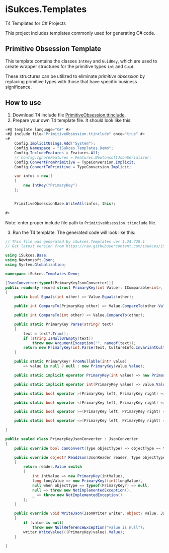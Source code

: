 # iSukces.Templates
T4 Templates for C# Projects

This project includes templates commonly used for generating C# code.

## Primitive Obsession Template
This template contains the classes `IntKey` and `GuidKey`, which are used to create wrapper structures for the primitive types `int` and `Guid`.

These structures can be utilized to eliminate _primitive obsession_ by replacing primitive types with those that have specific business significance.


## How to use

1. Download T4 include file [PrimitiveObsession.ttinclude](https://raw.githubusercontent.com/isukces/iSukces.Templates/main/Code/iSukces.Templates/PrimitiveObsession.ttinclude),
2. Prepare your own T4 template file. It should look like this:

```csharp
<#@ template language="C#" #>
<#@ include file="PrimitiveObsession.ttinclude" once="true" #>
<#  
    Config.ImplicitUsings.Add("System");
    Config.Namespace = "iSukces.Templates.Demo";
    Config.IncludeFeatures = Features.All;
    // Config.IgnoreFeatures = Features.NewtonsoftJsonSerializer;
    Config.ConvertFromPrimitive = TypeConversion.Implicit;
    Config.ConvertToPrimitive = TypeConversion.Implicit;

    var infos = new[]
    {
        new IntKey("PrimaryKey")
    };


    PrimitiveObsessionBase.WriteAll(infos, this);
    
#>
```
Note: enter proper include file path to `PrimitiveObsession.ttinclude` file.

3. Run the T4 template. The generated code will look like this:

```csharp
// This file was generated by iSukces.Templates ver 1.24.728.1
// Get latest version from https://raw.githubusercontent.com/isukces/iSukces.Templates/main/Code/iSukces.Templates/PrimitiveObsession.ttinclude

using iSukces.Base;
using Newtonsoft.Json;
using System.Globalization;

namespace iSukces.Templates.Demo;

[JsonConverter(typeof(PrimaryKeyJsonConverter))]
public readonly record struct PrimaryKey(int Value): IComparable<int>, IComparable<PrimaryKey>, IEquatable<int>, IPrimitiveWrapper<int>
{
    public bool Equals(int other) => Value.Equals(other);

    public int CompareTo(PrimaryKey other) => Value.CompareTo(other.Value);

    public int CompareTo(int other) => Value.CompareTo(other);

    public static PrimaryKey Parse(string? text)
    {
        text = text?.Trim();
        if (string.IsNullOrEmpty(text))
            throw new ArgumentException("", nameof(text));
        return new PrimaryKey(int.Parse(text, CultureInfo.InvariantCulture));
    }

    public static PrimaryKey? FromNullable(int? value)
        => value is null ? null : new PrimaryKey(value.Value);

    public static implicit operator PrimaryKey(int value) => new PrimaryKey(value);

    public static implicit operator int(PrimaryKey value) => value.Value;

    public static bool operator >(PrimaryKey left, PrimaryKey right) => left.CompareTo(right) > 0;

    public static bool operator <(PrimaryKey left, PrimaryKey right) => left.CompareTo(right) < 0;

    public static bool operator >=(PrimaryKey left, PrimaryKey right) => left.CompareTo(right) >= 0;

    public static bool operator <=(PrimaryKey left, PrimaryKey right) => left.CompareTo(right) <= 0;

}

public sealed class PrimaryKeyJsonConverter : JsonConverter
{
    public override bool CanConvert(Type objectType) => objectType == typeof(PrimaryKey);

    public override object? ReadJson(JsonReader reader, Type objectType, object? existingValue, JsonSerializer serializer)
    {
        return reader.Value switch
        {
            int intValue => new PrimaryKey(intValue),
            long longValue => new PrimaryKey((int)longValue),
            null when objectType == typeof(PrimaryKey?) => null,
            null => throw new NotImplementedException(),
            _ => throw new NotImplementedException()
        };
    }

    public override void WriteJson(JsonWriter writer, object? value, JsonSerializer serializer)
    {
        if (value is null)
            throw new NullReferenceException("value is null");
        writer.WriteValue(((PrimaryKey)value).Value);
    }

}
```

